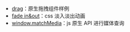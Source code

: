 - [drag](https://long-zhuge.github.io/demo/drag/)：原生拖拽组件样例
- [fade in&out](https://long-zhuge.github.io/demo/fadeTransform/)：css 淡入淡出动画
- [window.matchMedia](https://long-zhuge.github.io/demo/matchMedia/)：js 原生 API 进行媒体查询